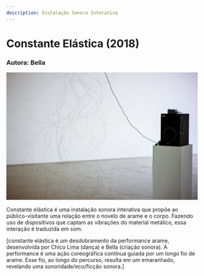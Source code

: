 ```yaml
---
description: Instalação Sonora Interativa
---
```


# Constante Elástica \(2018\)

### Autora: Bella

![](../../../../../.gitbook/assets/constante_elastica.jpg)

Constante elástica é uma instalação sonora interativa que propõe ao público-visitante uma relação entre o novelo de arame e o corpo. Fazendo uso de dispositivos que captam as vibrações do material metálico, essa interação é traduzida em som.

\[constante elástica é um desdobramento da performance arame, desenvolvida por Chico Lima \(dança\) e Bella \(criação sonora\). A performance é uma ação coreográfica contínua guiada por um longo fio de arame. Esse fio, ao longo do percurso, resulta em um emaranhado, revelando uma sonoridade/eco/ficção sonora.\]

